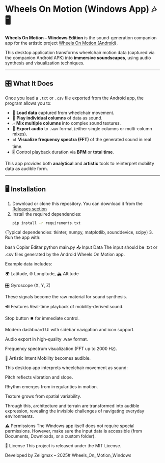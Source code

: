 # Wheels On Motion (Windows App) 🎶🖥️

**Wheels On Motion – Windows Edition** is the sound-generation companion app for the artistic project [Wheels On Motion (Android)](https://github.com/zeligmax/Wheels_On_Motion_Android).  

This desktop application transforms wheelchair motion data (captured via the companion Android APK) into **immersive soundscapes**, using audio synthesis and visualization techniques.

---

## 🎛 What It Does
Once you load a `.txt` or `.csv` file exported from the Android app, the program allows you to:

- 📂 **Load data** captured from wheelchair movement.
- 🎵 **Play individual columns** of data as sound.
- 🎶 **Mix multiple columns** into complex sound textures.
- 💾 **Export audio** to `.wav` format (either single columns or multi-column mixes).
- 📊 **Visualize frequency spectra (FFT)** of the generated sound in real time.
- 🎚 Control playback duration via **BPM** or **total time**.

This app provides both **analytical** and **artistic** tools to reinterpret mobility data as audible form.

---

## 🖥️ Installation
1. Download or clone this repository. You can download it from the [Releases section](https://github.com/zeligmax/Wheels_On_Motion_Windows/releases/tag/v2.0.0)
2. Install the required dependencies:
   ```bash
   pip install -r requirements.txt
(Typical dependencies: tkinter, numpy, matplotlib, sounddevice, scipy)
3. Run the app with:

bash
Copiar
Editar
python main.py
📤 Input Data
The input should be .txt or .csv files generated by the Android Wheels On Motion app.

Example data includes:

🌍 Latitude, 🌐 Longitude, 🏔 Altitude

🎛 Gyroscope (X, Y, Z)

These signals become the raw material for sound synthesis.

🔊 Features
Real-time playback of mobility-derived sound.

Stop button ⏹️ for immediate control.

Modern dashboard UI with sidebar navigation and icon support.

Audio export in high-quality .wav format.

Frequency spectrum visualization (FFT up to 2000 Hz).

🎨 Artistic Intent
Mobility becomes audible.

This desktop app interprets wheelchair movement as sound:

Pitch reflects vibration and slope.

Rhythm emerges from irregularities in motion.

Texture grows from spatial variability.

Through this, architecture and terrain are transformed into audible expression, revealing the invisible challenges of navigating everyday environments.

⚠️ Permissions
The Windows app itself does not require special permissions.
However, make sure the input data is accessible (from Documents, Downloads, or a custom folder).

📄 License
This project is released under the MIT License.

Developed by Zeligmax – 2025# Wheels_On_Motion_Windows
